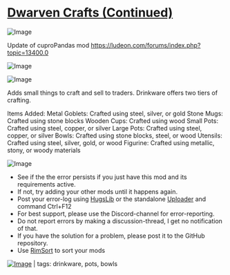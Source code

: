 # [Dwarven Crafts (Continued)](https://steamcommunity.com/sharedfiles/filedetails/?id=2078506406)

![Image](https://i.imgur.com/buuPQel.png)

Update of cuproPandas mod
https://ludeon.com/forums/index.php?topic=13400.0

![Image](https://i.imgur.com/pufA0kM.png)
	
![Image](https://i.imgur.com/Z4GOv8H.png)

Adds small things to craft and sell to traders. Drinkware offers two tiers of crafting.

Items Added:
Metal Goblets: Crafted using steel, silver, or gold
Stone Mugs: Crafted using stone blocks
Wooden Cups: Crafted using wood
Small Pots: Crafted using steel, copper, or silver
Large Pots: Crafted using steel, copper, or silver
Bowls: Crafted using stone blocks, steel, or wood
Utensils: Crafted using steel, silver, gold, or wood
Figurine: Crafted using metallic, stony, or woody materials


![Image](https://i.imgur.com/PwoNOj4.png)



-  See if the the error persists if you just have this mod and its requirements active.
-  If not, try adding your other mods until it happens again.
-  Post your error-log using [HugsLib](https://steamcommunity.com/workshop/filedetails/?id=818773962) or the standalone [Uploader](https://steamcommunity.com/sharedfiles/filedetails/?id=2873415404) and command Ctrl+F12
-  For best support, please use the Discord-channel for error-reporting.
-  Do not report errors by making a discussion-thread, I get no notification of that.
-  If you have the solution for a problem, please post it to the GitHub repository.
-  Use [RimSort](https://github.com/RimSort/RimSort/releases/latest) to sort your mods

 

[![Image](https://img.shields.io/github/v/release/emipa606/DwarvenCrafts?label=latest%20version&style=plastic&color=9f1111&labelColor=black)](https://steamcommunity.com/sharedfiles/filedetails/changelog/2078506406) | tags:  drinkware,  pots,  bowls
